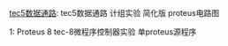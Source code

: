 [tec5数据通路](tec5%E6%95%B0%E6%8D%AE%E9%80%9A%E8%B7%AF.pdsprj): tec5数据通路 计组实验 简化版 proteus电路图

1: Proteus 8 tec-8微程序控制器实验 单proteus源程序